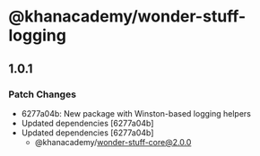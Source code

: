 # @khanacademy/wonder-stuff-logging

## 1.0.1

### Patch Changes

-   6277a04b: New package with Winston-based logging helpers
-   Updated dependencies [6277a04b]
-   Updated dependencies [6277a04b]
    -   @khanacademy/wonder-stuff-core@2.0.0

